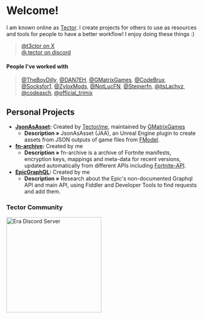 # Welcome!

I am known online as [Tector](https://x.com/t3ctor). I create projects for others to use as resources and tools for people to have a better workflow! I enjoy doing these things :)

> [@t3ctor on X](https://x.com/t3ctor)<br />
> [@.tector on discord](https://x.com/t3ctor)

#### People I've worked with
> [@TheBoyDilly](https://x.com/TheBoyDilly), [@DAN7EH](https://x.com/DAN7EH), [@GMatrixGames](https://x.com/GMatrixGames), [@CodeBrux](https://x.com/CodeBrux), [@Socksfor1](https://x.com/Socksfor1), [@ZyloxMods](https://x.com/ZyloxMods), [@NotLucFN](https://x.com/NotLucFN), [@Steinerfn](https://x.com/Steinerfn), [@itsLachyz](https://x.com/itsLachyz), [@codeasch](https://x.com/codeasch), [@official_trimix](https://x.com/official_trimix)

## Personal Projects
* **[JsonAsAsset](https://github.com/JsonAsAsset/JsonAsAsset):** Created by [Tector/me](https://github.com/Tectors), maintained by [GMatrixGames](https://github.com/GMatrixGames)
  * **Description »** JsonAsAsset (JAA), an Unreal Engine plugin to create assets from JSON outputs of game files from [FModel](https://github.com/4sval/FModel).
* **[fn-archive](https://github.com/Tectors/fn-archive):** Created by me
  * **Description »** fn-archive is a archive of Fortnite manifests, encryption keys, mappings and meta-data for recent versions, updated automatically from different APIs including [Fortnite-API](https://fortnite-api.com).
* **[EpicGraphQL](https://github.com/Tectors/EpicGraphQL):** Created by me
  * **Description »** Research about the Epic's non-documented Graphql API and main API, using Fiddler and Developer Tools to find requests and add them.

### Tector Community
<p align="">
    <a href="http://discord.gg/quakz">
        <img src="https://discordapp.com/api/guilds/1270127316617400400/widget.png?style=banner2&theme=dark" width="250px;" alt="Era Discord Server"/>
    </a>
</p>
